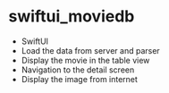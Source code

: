 # swiftui_moviedb

- SwiftUI
- Load the data from server and parser
- Display the movie in the table view
- Navigation to the detail screen
- Display the image from internet
